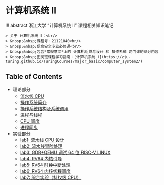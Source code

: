# 计算机系统 Ⅱ

!!! abstract 
    浙江大学 “计算机系统 Ⅱ” 课程相关知识笔记

    > 关于 计算机系统 Ⅱ：<br/>
    > &nbsp;&nbsp;课程号：21121840<br/>
    > &nbsp;&nbsp;信息安全专业必修课<br/>
    > &nbsp;&nbsp;包含*常规意义*上的 计算机组成与设计 和 操作系统 两门课的部分内容
    > &nbsp;&nbsp;图灵班课程学习指南：[计算机系统 Ⅱ](https://zju-turing.github.io/TuringCourses/major_basic/computer_system2/)

## Table of Contents

- 理论部分
    - [流水线 CPU](topic1)
    - [操作系统简介](topic2)
    - [操作系统结构及系统调用](topic3)
    - [进程与线程](topic4)
    - [CPU 调度](topic5)
    - [进程同步](topic6)
- 实验部分
    - [lab1: 流水线 CPU 设计](lab1)
    - [lab2: 流水线冒险处理](lab2)
    - [lab3: GDB+QEMU 调试 64 位 RISC-V LINUX](lab3)
    - [lab4: RV64 内核引导](lab4)
    - [lab5: RV64 时钟中断处理](lab5)
    - [lab6: RV64 内核线程调度](lab6)
    - [lab7: 综合实验（特权级 CPU）](lab7)